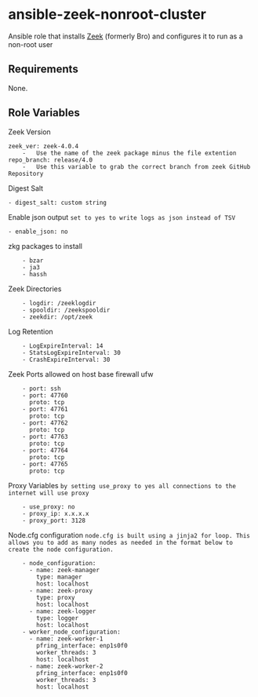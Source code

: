 # ansible-zeek-nonroot-cluster

Ansible role that installs [Zeek](https://zeek.org/) (formerly Bro) and configures it to run as a non-root user

## Requirements

None.

## Role Variables
Zeek Version
    
    zeek_ver: zeek-4.0.4
        -   Use the name of the zeek package minus the file extention
    repo_branch: release/4.0
        -   Use this variable to grab the correct branch from zeek GitHub Repository

Digest Salt

	- digest_salt: custom string

Enable json output ```set to yes to write logs as json instead of TSV```

	- enable_json: no

zkg packages to install

        - bzar
        - ja3
        - hassh

Zeek Directories

        - logdir: /zeeklogdir
        - spooldir: /zeekspooldir
        - zeekdir: /opt/zeek

Log Retention

        - LogExpireInterval: 14
        - StatsLogExpireInterval: 30
        - CrashExpireInterval: 30

Zeek Ports allowed on host base firewall ufw
        
        - port: ssh
        - port: 47760
          proto: tcp
        - port: 47761
          proto: tcp
        - port: 47762
          proto: tcp
        - port: 47763
          proto: tcp
        - port: 47764
          proto: tcp
        - port: 47765
          proto: tcp

Proxy Variables ```by setting use_proxy to yes all connections to the internet will use proxy```

        - use_proxy: no
        - proxy_ip: x.x.x.x
        - proxy_port: 3128

Node.cfg configuration ```node.cfg is built using a jinja2 for loop. This allows you to add as many nodes as needed in the format below to create the node configuration.```

        - node_configuration:
          - name: zeek-manager
            type: manager
            host: localhost
          - name: zeek-proxy
            type: proxy
            host: localhost
          - name: zeek-logger
            type: logger
            host: localhost
        - worker_node_configuration:
          - name: zeek-worker-1
            pfring_interface: enp1s0f0
            worker_threads: 3
            host: localhost
          - name: zeek-worker-2
            pfring_interface: enp1s0f0
            worker_threads: 3
            host: localhost

